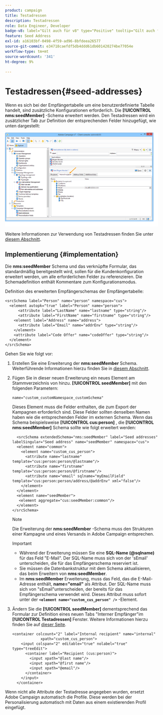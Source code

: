 ```yaml
---
product: campaign
title: Testadressen
description: Testadressen
role: Data Engineer, Developer
badge-v8: label="Gilt auch für v8" type="Positive" tooltip="Gilt auch für Campaign v8"
feature: Seed Address
exl-id: a16103bf-0498-4f59-ad96-8bfdeea26577
source-git-commit: e34718caefdf5db4ddd61db601420274be77054e
workflow-type: tm+mt
source-wordcount: '341'
ht-degree: 9%

---
```


# Testadressen{#seed-addresses}



Wenn es sich bei der Empfängertabelle um eine benutzerdefinierte Tabelle handelt, sind zusätzliche Konfigurationen erforderlich. Die **[!UICONTROL nms:seedMember]** -Schema erweitert werden. Den Testadressen wird ein zusätzlicher Tab zur Definition der entsprechenden Felder hinzugefügt, wie unten dargestellt:

![](assets/s_ncs_user_seedlist_new_tab.png)

Weitere Informationen zur Verwendung von Testadressen finden Sie unter [diesem Abschnitt](../../delivery/using/about-seed-addresses.md).

## Implementierung {#implementation}

Die **nms:seedMember** Schema und das verknüpfte Formular, das standardmäßig bereitgestellt wird, sollen für die Kundenkonfiguration erweitert werden, um alle erforderlichen Felder zu referenzieren. Die Schemadefinition enthält Kommentare zum Konfigurationsmodus.

Definition des erweiterten Empfängerschemas der Empfängertabelle:

```
<srcSchema label="Person" name="person" namespace="cus">
  <element autopk="true" label="Person" name="person">
      <attribute label="LastName" name="lastname" type="string"/>
      <attribute label="FirstName" name="firstname" type="string"/>
    <element label="Address" name="address">
      <attribute label="Email" name="addrEnv" type="string"/>
    </element>
    <attribute label="Code Offer" name="codeOffer" type="string"/>
  </element>
</srcSchema>
```

Gehen Sie wie folgt vor:

1. Erstellen Sie eine Erweiterung der **nms:seedMember** Schema. Weiterführende Informationen hierzu finden Sie in [diesem Abschnitt](../../configuration/using/extending-a-schema.md).
1. Fügen Sie in dieser neuen Erweiterung ein neues Element am Stammverzeichnis von hinzu. **[!UICONTROL seedMember]** mit den folgenden Parametern:

   ```
   name="custom_customNamespace_customSchema"
   ```

   Dieses Element muss die Felder enthalten, die zum Export der Kampagnen erforderlich sind. Diese Felder sollten denselben Namen haben wie die entsprechenden Felder im externen Schema. Wenn das Schema beispielsweise **[!UICONTROL cus:person]** , die **[!UICONTROL nms:seedMember]** Schema sollte wie folgt erweitert werden:

   ```
     <srcSchema extendedSchema="nms:seedMember" label="Seed addresses" labelSingular="Seed address" name="seedMember" namespace="cus">
     <element name="common">
       <element name="custom_cus_person">
         <attribute name="lastname" template="cus:person:person/@lastname"/>
         <attribute name="firstname" template="cus:person:person/@firstname"/>
         <attribute name="email" sqlname="myEmailField" template="cus:person:person/address/@addrEnv" xml="false"/>
       </element>
     </element>
     <element name="seedMember">
      <element aggregate="cus:seedMember:common"/>
     </element>
   </srcSchema>
   ```

   >[!NOTE]
   >
   >Die Erweiterung der **nms:seedMember** -Schema muss den Strukturen einer Kampagne und eines Versands in Adobe Campaign entsprechen.

   >[!IMPORTANT]
   >
   >
   >    
   >    
   >    * Während der Erweiterung müssen Sie eine **SQL-Name (@sqlname)** für das Feld &quot;E-Mail&quot;. Der SQL-Name muss sich von der &#39;sEmail&#39; unterscheiden, die für das Empfängerschema reserviert ist.
   >    * Sie müssen die Datenbankstruktur mit dem Schema aktualisieren, das beim Erweitern von **nms:seedMember**.
   >    * Im **nms:seedMember** Erweiterung, muss das Feld, das die E-Mail-Adresse enthält, **name=&quot;email&quot;** als Attribut. Der SQL-Name muss sich von &quot;sEmail&quot;unterscheiden, der bereits für das Empfängerschema verwendet wird. Dieses Attribut muss sofort unter der **`<element name="custom_cus_person" />`** -Element.
   >    
   >

1. Ändern Sie die **[!UICONTROL seedMember]** dementsprechend das Formular zur Definition eines neuen Tabs &quot;Interner Empfänger&quot;im **[!UICONTROL Testadressen]** Fenster. Weitere Informationen hierzu finden Sie auf [dieser Seite](../../configuration/using/form-structure.md).

   ```
   <container colcount="2" label="Internal recipient" name="internal"
                xpath="custom_cus_person">
       <input colspan="2" editable="true" nolabel="true" type="treeEdit">
         <container label="Recipient (cus:person)">
           <input xpath="@last name"/>
           <input xpath="@first name"/>
           <input xpath="@email"/>
         </container>
       </input>
     </container>
   ```

Wenn nicht alle Attribute der Testadresse angegeben wurden, ersetzt Adobe Campaign automatisch die Profile. Diese werden bei der Personalisierung automatisch mit Daten aus einem existierenden Profil eingefügt.
